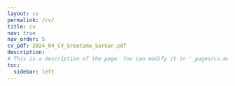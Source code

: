 ```yaml
---
layout: cv
permalink: /cv/
title: cv
nav: true
nav_order: 5
cv_pdf: 2024_04_CV_Sreetama_Sarkar.pdf
description: 
# This is a description of the page. You can modify it in '_pages/cv.md'. You can also change or remove the top pdf download button.
toc:
  sidebar: left
---
```


